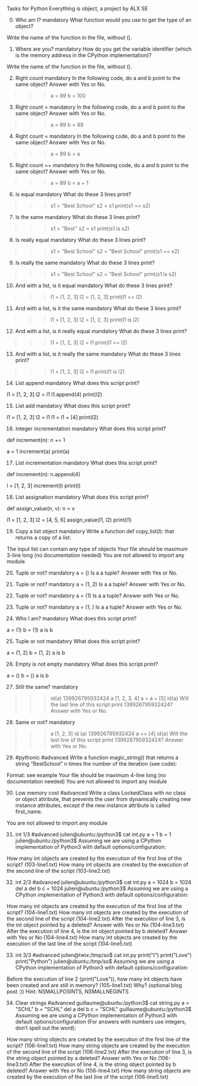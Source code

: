 Tasks for Python Everything is object, a project by ALX SE

0. Who am I?
mandatory
What function would you use to get the type of an object?

Write the name of the function in the file, without ().



1. Where are you?
mandatory
How do you get the variable identifier (which is the memory address in the CPython implementation)?

Write the name of the function in the file, without ().



2. Right count
mandatory
In the following code, do a and b point to the same object? Answer with Yes or No.
>>> a = 89
>>> b = 100


3. Right count =
mandatory
In the following code, do a and b point to the same object? Answer with Yes or No.
>>> a = 89
>>> b = 89


4. Right count =
mandatory
In the following code, do a and b point to the same object? Answer with Yes or No.
>>> a = 89
>>> b = a


5. Right count =+
mandatory
In the following code, do a and b point to the same object? Answer with Yes or No.
>>> a = 89
>>> b = a + 1


6. Is equal
mandatory
What do these 3 lines print?

>>> s1 = "Best School"
>>> s2 = s1
>>> print(s1 == s2)



7. Is the same
mandatory
What do these 3 lines print?

>>> s1 = "Best"
>>> s2 = s1
>>> print(s1 is s2)



8. Is really equal
mandatory
What do these 3 lines print?

>>> s1 = "Best School"
>>> s2 = "Best School"
>>> print(s1 == s2)



9. Is really the same
mandatory
What do these 3 lines print?

>>> s1 = "Best School"
>>> s2 = "Best School"
>>> print(s1 is s2)



10. And with a list, is it equal
mandatory
What do these 3 lines print?

>>> l1 = [1, 2, 3]
>>> l2 = [1, 2, 3] 
>>> print(l1 == l2)



11. And with a list, is it the same
mandatory
What do these 3 lines print?

>>> l1 = [1, 2, 3]
>>> l2 = [1, 2, 3] 
>>> print(l1 is l2)



12. And with a list, is it really equal
mandatory
What do these 3 lines print?

>>> l1 = [1, 2, 3]
>>> l2 = l1
>>> print(l1 == l2)



13. And with a list, is it really the same
mandatory
What do these 3 lines print?

>>> l1 = [1, 2, 3]
>>> l2 = l1
>>> print(l1 is l2)



14. List append
mandatory
What does this script print?

l1 = [1, 2, 3]
l2 = l1
l1.append(4)
print(l2)



15. List add
mandatory
What does this script print?

l1 = [1, 2, 3]
l2 = l1
l1 = l1 + [4]
print(l2)



16. Integer incrementation
mandatory
What does this script print?

def increment(n):
    n += 1

a = 1
increment(a)
print(a)



17. List incrementation
mandatory
What does this script print?

def increment(n):
    n.append(4)

l = [1, 2, 3]
increment(l)
print(l)



18. List assignation
mandatory
What does this script print?

def assign_value(n, v):
    n = v

l1 = [1, 2, 3]
l2 = [4, 5, 6]
assign_value(l1, l2)
print(l1)



19. Copy a list object
mandatory
Write a function def copy_list(l): that returns a copy of a list.

The input list can contain any type of objects
Your file should be maximum 3-line long (no documentation needed)
You are not allowed to import any module



20. Tuple or not?
mandatory
a = ()
Is a a tuple? Answer with Yes or No.



21. Tuple or not?
mandatory
a = (1, 2)
Is a a tuple? Answer with Yes or No.



22. Tuple or not?
mandatory
a = (1)
Is a a tuple? Answer with Yes or No.



23. Tuple or not?
mandatory
a = (1, )
Is a a tuple? Answer with Yes or No.



24. Who I am?
mandatory
What does this script print?

a = (1)
b = (1)
a is b



25. Tuple or not
mandatory
What does this script print?

a = (1, 2)
b = (1, 2)
a is b



26. Empty is not empty
mandatory
What does this script print?

a = ()
b = ()
a is b



27. Still the same?
mandatory
>>> id(a)
139926795932424
>>> a
[1, 2, 3, 4]
>>> a = a + [5]
>>> id(a)
Will the last line of this script print 139926795932424? Answer with Yes or No.



28. Same or not?
mandatory
>>> a
[1, 2, 3]
>>> id (a)
139926795932424
>>> a += [4]
>>> id(a)
Will the last line of this script print 139926795932424? Answer with Yes or No.



29. #pythonic
#advanced
Write a function magic_string() that returns a string “BestSchool” n times the number of the iteration (see code):

Format: see example
Your file should be maximum 4-line long (no documentation needed)
You are not allowed to import any module



30. Low memory cost
#advanced
Write a class LockedClass with no class or object attribute, that prevents the user from dynamically creating new instance attributes, except if the new instance attribute is called first_name.

You are not allowed to import any module



31. int 1/3
#advanced
julien@ubuntu:/python3$ cat int.py 
a = 1
b = 1
julien@ubuntu:/python3$ 
Assuming we are using a CPython implementation of Python3 with default options/configuration:

How many int objects are created by the execution of the first line of the script? (103-line1.txt)
How many int objects are created by the execution of the second line of the script (103-line2.txt)



32. int 2/3
#advanced
julien@ubuntu:/python3$ cat int.py 
a = 1024
b = 1024
del a
del b
c = 1024
julien@ubuntu:/python3$ 
Assuming we are using a CPython implementation of Python3 with default options/configuration:

How many int objects are created by the execution of the first line of the script? (104-line1.txt)
How many int objects are created by the execution of the second line of the script (104-line2.txt)
After the execution of line 3, is the int object pointed by a deleted? Answer with Yes or No (104-line3.txt)
After the execution of line 4, is the int object pointed by b deleted? Answer with Yes or No (104-line4.txt)
How many int objects are created by the execution of the last line of the script (104-line5.txt)



33. int 3/3
#advanced
julien@twix:/tmp/so$ cat int.py 
print("I")
print("Love")
print("Python")
julien@ubuntu:/tmp/so$ 
Assuming we are using a CPython implementation of Python3 with default options/configuration:

Before the execution of line 2 (print("Love")), how many int objects have been created and are still in memory? (105-line1.txt)
Why? (optional blog post :))
Hint: NSMALLPOSINTS, NSMALLNEGINTS



34. Clear strings
#advanced
guillaume@ubuntu:/python3$ cat string.py 
a = "SCHL"
b = "SCHL"
del a
del b
c = "SCHL"
guillaume@ubuntu:/python3$ 
Assuming we are using a CPython implementation of Python3 with default options/configuration (For answers with numbers use integers, don’t spell out the word):

How many string objects are created by the execution of the first line of the script? (106-line1.txt)
How many string objects are created by the execution of the second line of the script (106-line2.txt)
After the execution of line 3, is the string object pointed by a deleted? Answer with Yes or No (106-line3.txt)
After the execution of line 4, is the string object pointed by b deleted? Answer with Yes or No (106-line4.txt)
How many string objects are created by the execution of the last line of the script (106-line5.txt)
